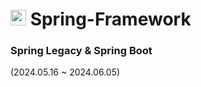 <h1><img src="https://github.com/wj0624/Hyundai_Spring-Framework/assets/128574107/8698ce42-72f1-45bb-92d3-d730fb85f267" width="25" height="25"/> Spring-Framework</h1>

### Spring Legacy & Spring Boot

(2024.05.16 ~ 2024.06.05)



